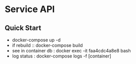 # Service API

## Quick Start
* docker-compose up -d
* if rebuild :: docker-compose build 
* see in container db : docker exec -it faa4cdc4a8e8 bash
* log status : docker-compose logs -f [container]